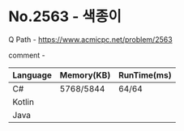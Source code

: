 # No.2563 - 색종이
Q Path - https://www.acmicpc.net/problem/2563

comment -

Language | Memory(KB) | RunTime(ms)
------------ | ------------- | ------
C# | 5768/5844 | 64/64
Kotlin |  | 
Java |  | 